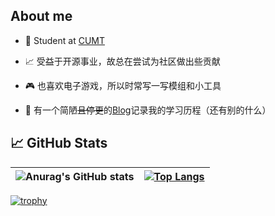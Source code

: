 ## About me

- 💼 Student at [CUMT](http://www.cumt.edu.cn)

- 📈 受益于开源事业，故总在尝试为社区做出些贡献

- 🎮 也喜欢电子游戏，所以时常写一写模组和小工具

- 💬 有一个简陋~~且停更~~的[Blog](https://www.lymone.cc)记录我的学习历程（还有别的什么）


## 📈 GitHub Stats

| ![Anurag's GitHub stats](https://github-readme-stats.vercel.app/api?username=LymoneLM&show_icons=true&theme=transparent) | [![Top Langs](https://github-readme-stats.vercel.app/api/top-langs/?username=LymoneLM&layout=compact)](https://github.com/anuraghazra/github-readme-stats) |
| ------------------------------------------------------------ | ------------------------------------------------------------ |

[![trophy](https://github-profile-trophy.vercel.app/?username=LymoneLM&rank=-?&row=1&column=8)](https://github.com/ryo-ma/github-profile-trophy)
